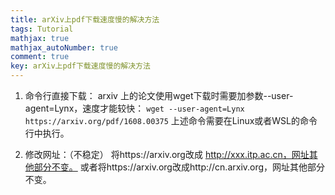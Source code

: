 ```yaml
---
title: arXiv上pdf下载速度慢的解决方法
tags: Tutorial
mathjax: true
mathjax_autoNumber: true
comment: true
key: arXiv上pdf下载速度慢的解决方法
---
```


1. 命令行直接下载：
 arxiv 上的论文使用wget下载时需要加参数--user-agent=Lynx，速度才能较快：
```wget --user-agent=Lynx https://arxiv.org/pdf/1608.00375```
  上述命令需要在Linux或者WSL的命令行中执行。

2. 修改网址：（不稳定）
将https://arxiv.org改成 http://xxx.itp.ac.cn，网址其他部分不变。
或者将https://arxiv.org改成http://cn.arxiv.org，网址其他部分不变。